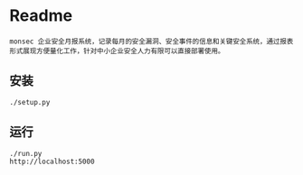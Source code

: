 Readme
=========

    monsec 企业安全月报系统，记录每月的安全漏洞、安全事件的信息和关键安全系统，通过报表形式展现方便量化工作，针对中小企业安全人力有限可以直接部署使用。

安装
---------

    ./setup.py

运行
---------

    ./run.py
    http://localhost:5000

